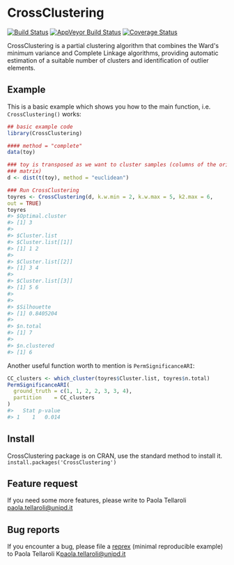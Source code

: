 <!-- README.md is generated from README.Rmd. Please edit that file -->
CrossClustering
===============

[![Build Status](https://travis-ci.com/CorradoLanera/CrossClustering.svg?branch=develop)](https://travis-ci.com/CorradoLanera/CrossClustering) [![AppVeyor Build Status](https://ci.appveyor.com/api/projects/status/github/CorradoLanera/CrossClustering?branch=develop&svg=true)](https://ci.appveyor.com/project/CorradoLanera/CrossClustering) <!-- [![CRAN_Status_Badge](http://www.r-pkg.org/badges/version/CrossClustering)](http://cran.r-project.org/package=CrossClustering) --> [![Coverage Status](https://codecov.io/gh/CorradoLanera/CrossClustering/branch/develop/graph/badge.svg)](https://codecov.io/gh/CorradoLanera/CrossClustering?branch=develop)

CrossClustering is a partial clustering algorithm that combines the Ward's minimum variance and Complete Linkage algorithms, providing automatic estimation of a suitable number of clusters and identification of outlier elements.

Example
-------

This is a basic example which shows you how to the main function, i.e. `CrossClustering()` works:

``` r
## basic example code
library(CrossClustering)

#### method = "complete"
data(toy)

### toy is transposed as we want to cluster samples (columns of the original
### matrix)
d <- dist(t(toy), method = "euclidean")

### Run CrossClustering
toyres <- CrossClustering(d, k.w.min = 2, k.w.max = 5, k2.max = 6,
out = TRUE)
toyres
#> $Optimal.cluster
#> [1] 3
#> 
#> $Cluster.list
#> $Cluster.list[[1]]
#> [1] 1 2
#> 
#> $Cluster.list[[2]]
#> [1] 3 4
#> 
#> $Cluster.list[[3]]
#> [1] 5 6
#> 
#> 
#> $Silhouette
#> [1] 0.8405204
#> 
#> $n.total
#> [1] 7
#> 
#> $n.clustered
#> [1] 6
```

Another useful function worth to mention is `PermSignificanceARI`:

``` r
CC_clusters <- which_cluster(toyres$Cluster.list, toyres$n.total)
PermSignificanceARI(
  ground_truth = c(1, 1, 2, 2, 3, 3, 4),
  partition    = CC_clusters
)
#>   Stat p-value
#> 1    1   0.014
```

Install
-------

CrossClustering package is on CRAN, use the standard method to install it. `install.packages('CrossClustering')`

Feature request
---------------

If you need some more features, please write to Paola Tellaroli <paola.tellaroli@unipd.it>

Bug reports
-----------

If you encounter a bug, please file a [reprex](https://github.com/tidyverse/reprex) (minimal reproducible example) to Paola Tellaroli K<paola.tellaroli@unipd.it>
